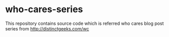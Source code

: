 # who-cares-series

This repository contains source code which is referred who cares blog post series from http://distinctgeeks.com/wc
